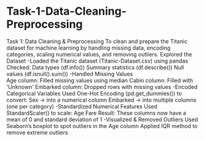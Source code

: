 # Task-1-Data-Cleaning-Preprocessing
Task 1: Data Cleaning &amp; Preprocessing
To clean and prepare the Titanic dataset for machine learning by handling missing data, encoding categories, scaling numerical values, and removing outliers.
 Explored the Dataset
-Loaded the Titanic dataset (Titanic-Dataset.csv) using pandas
Checked:
Data types (df.info())
Summary statistics (df.describe())
Null values (df.isnull().sum())
-Handled Missing Values  
Age column: Filled missing values using median
Cabin column: Filled with 'Unknown'
Embarked column: Dropped rows with missing values
-Encoded Categorical Variables
Used One-Hot Encoding (pd.get_dummies()) to convert:
Sex → into a numerical column
Embarked → into multiple columns (one per category)
-Standardized Numerical Features
Used StandardScaler() to scale:
Age
Fare
Result: These columns now have a mean of 0 and standard deviation of 1
-Visualized & Removed Outliers
Used Seaborn’s boxplot to spot outliers in the Age column
Applied IQR method to remove extreme outliers
